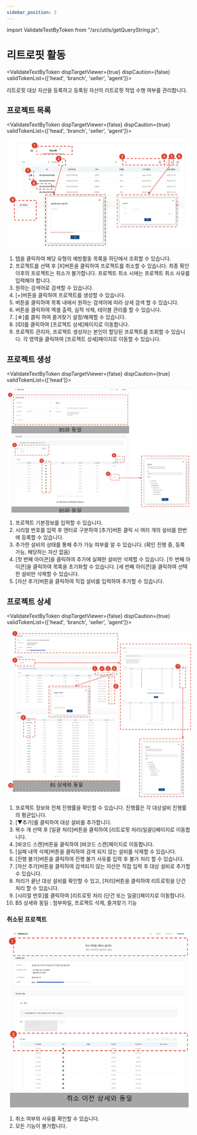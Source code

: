 ```yaml
---
sidebar_position: 3
---
```


import ValidateTextByToken from "/src/utils/getQueryString.js";

# 리트로핏 활동

<ValidateTextByToken dispTargetViewer={true} dispCaution={false} validTokenList={['head', 'branch', 'seller', 'agent']}>

리트로핏 대상 자산을 등록하고 등록된 자산의 리트로핏 작업 수행 여부를 관리합니다.

</ValidateTextByToken>

## 프로젝트 목록

<ValidateTextByToken dispTargetViewer={false} dispCaution={true} validTokenList={['head', 'branch', 'seller', 'agent']}>

![015](./img/015.png)

1. 탭을 클릭하여 해당 유형의 예방활동 목록을 하단에서 조회할 수 있습니다.
1. 프로젝트를 선택 후 [X]버튼을 클릭하여 프로젝트를 취소할 수 있습니다. 최종 확인 이후의 프로젝트는 취소가 불가합니다. 프로젝트 취소 시에는 프로젝트 취소 사유를 입력해야 합니다.
1. 원하는 검색어로 검색할 수 있습니다.
1. [+]버튼을 클릭하여 프로젝트를 생성할 수 있습니다.
1. 버튼을 클릭하여 목록 내에서 원하는 검색어에 따라 상세 검색 할 수 있습니다. 
1. 버튼을 클릭하여 엑셀 출력, 실적 삭제, 테이블 관리를 할 수 있습니다.
1. [☆]를 클릭 하여 즐겨찾기 설정/해제할 수 있습니다.
1. [ID]를 클릭하여 [프로젝트 상세]페이지로 이동합니다.
1. 프로젝트 관리자, 프로젝트 생성자는 본인이 할당된 프로젝트를 조회할 수 있습니다. 각 영역을 클릭하여 [프로젝트 상세]페이지로 이동할 수 있습니다.

</ValidateTextByToken>

## 프로젝트 생성

<ValidateTextByToken dispTargetViewer={false} dispCaution={true} validTokenList={['head']}>

![014](./img/014.png)

1. 프로젝트 기본정보를 입력할 수 있습니다.
1. 시리얼 번호를 입력 후 엔터로 구분하여 [추가]버튼 클릭 시 여러 개의 설비를 한번에 등록할 수 있습니다.
1. 추가한 설비의 상태를 통해 추가 가능 여부를 알 수 있습니다. (확인 진행 중, 등록 가능, 해당하는 자산 없음)
1. [첫 번째 아이콘]을 클릭하여 추가에 실패한 설비만 삭제할 수 있습니다. [두 번째 아이콘]을 클릭하여 목록을 초기화할 수 있습니다. [세 번째 아이콘]을 클릭하여 선택한 설비만 삭제할 수 있습니다.
1. [자산 추가]버튼을 클릭하여 직접 설비를 입력하여 추가할 수 있습니다.

</ValidateTextByToken>

## 프로젝트 상세

<ValidateTextByToken dispTargetViewer={false} dispCaution={true} validTokenList={['head', 'branch', 'seller', 'agent']}>

![016](./img/016.png)

1. 프로젝트 정보와 전체 진행률을 확인할 수 있습니다. 진행률은 각 대상설비 진행률의 평균입니다.
1. [▼추가]를 클릭하여 대상 설비를 추가합니다. 
1. 복수 개 선택 후 [일괄 처리]버튼을 클릭하여 [리트로핏 처리(일괄)]페이지로 이동합니다.
1. [바코드 스캔]버튼을 클릭하여 [바코드 스캔]페이지로 이동합니다.
1. [실패 내역 삭제]버튼을 클릭하여 검색 되지 않는 설비를 삭제할 수 있습니다.
1. [진행 불가]버튼을 클릭하여 진행 불가 사유를 입력 후 불가 처리 할 수 있습니다.
1. [자산 추가]버튼을 클릭하여 검색되지 않는 자산은 직접 입력 후 대상 설비로 추가할 수 있습니다.
1. 처리가 끝난 대상 설비를 확인할 수 있고, [처리]버튼을 클릭하여 리트로핏을 단건 처리 할 수 있습니다.
1. [시리얼 번호]를 클릭하여 [리트로핏 처리 (단건 또는 일괄)]페이지로 이동합니다.
1. BS 상세와 동일 : 첨부파일, 프로젝트 삭제, 즐겨찾기 기능

### 취소된 프로젝트

![017](./img/017.png)

1. 취소 여부와 사유를 확인할 수 있습니다.
1. 모든 기능이 불가합니다.

</ValidateTextByToken>